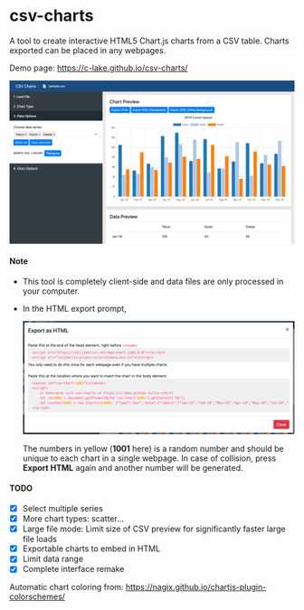 # csv-charts
A tool to create interactive HTML5 Chart.js charts from a CSV table.
Charts exported can be placed in any webpages.

Demo page: https://c-lake.github.io/csv-charts/

![](examples/screenshot.png)

#### Note

- This tool is completely client-side and data files are only processed in your computer.

- In the HTML export prompt,

  ![](examples/export.png)

  The numbers in yellow (**1001** here) is a random number and should be unique to each chart in a single webpage. In case of collision, press **Export HTML** again and another number will be generated.



#### TODO
- [x] Select multiple series
- [x] More chart types: scatter...
- [x] Large file mode: Limit size of CSV preview for significantly faster large file loads
- [x] Exportable charts to embed in HTML
- [x] Limit data range
- [x] Complete interface remake

Automatic chart coloring from: https://nagix.github.io/chartjs-plugin-colorschemes/